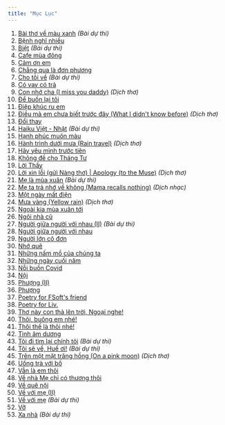 ```yaml
---
title: "Mục Lục"
---
```

1. [Bài thơ về màu xanh](/posts/bai-tho-ve-mau-xanh) *(Bài dự thi)*
2. [Bệnh nghĩ nhiều](/posts/benh-nghi-nhieu)
3. [Biệt](/posts/biet) *(Bài dự thi)*
4. [Cafe mùa đông](/posts/cafe-mua-dong)
5. [Cảm ơn em](/posts/cam-on-em)
6. [Chẳng qua là đơn phương](/posts/chang-qua-la-don-phuong)
7. [Cho tôi về](/posts/cho-toi-ve) *(Bài dự thi)*
8. [Có vay có trả](/posts/co-vay-co-tra)
9. [Con nhớ cha (I miss you daddy)](/posts/con-nho-cha) *(Dịch thơ)*
10. [Để buồn lại tôi](/posts/de-buon-lai-toi)
11. [Điệp khúc ru em](/posts/diep-khuc-ru-em)
12. [Điều mà em chưa biết trước đây (What I didn't know before)](/posts/dieu-ma-em-chua-biet-truoc-day) *(Dịch thơ)*
13. [Đổi thay](/posts/doi-thay)
14. [Haiku Việt - Nhật](/posts/haiku-viet-nhat) *(Bài dự thi)*
15. [Hạnh phúc muôn màu](/posts/hanh-phuc-muon-mau)
16. [Hành trình dưới mưa (Rain travel)](/posts/hanh-trinh-duoi-mua) *(Dịch thơ)*
17. [Hãy yêu mình trước tiên](/posts/hay-yeu-minh-truoc-tien)
18. [Không đề cho Tháng Tư](/posts/khong-de-cho-thang-tu)
19. [Lời Thầy](/posts/loi-thay)
20. [Lời xin lỗi (gửi Nàng thơ) | Apology (to the Muse)](/posts/loi-xin-loi-gui-nang-tho) *(Dịch thơ)*
21. [Mẹ là mùa xuân](/posts/me-la-mua-xuan) *(Bài dự thi)*
22. [Mẹ ta trả nhớ về không (Mama recalls nothing)](/posts/me-ta-tra-nho-ve-khong) *(Dịch nhạc)*
23. [Một ngày mất điện](/posts/mot-ngay-mat-dien)
24. [Mưa vàng (Yellow rain)](/posts/mua-vang) *(Dịch thơ)*
25. [Ngoài kia mùa xuân tới](/posts/ngoai-kia-mua-xuan-toi)
26. [Ngôi nhà cũ](/posts/ngoi-nha-cu)
27. [Người giữa người với nhau (II)](/posts/nguoi-giua-nguoi-voi-nhau-2) *(Bài dự thi)*
28. [Người giữa người với nhau](/posts/nguoi-giua-nguoi-voi-nhau)
29. [Người lớn cô đơn](/posts/nguoi-lon-co-don)
30. [Nhớ quê](/posts/nho-que)
31. [Những nấm mồ của chúng ta](/posts/nhung-nam-mo-cua-chung-ta)
32. [Những ngày cuối năm](/posts/nhung-ngay-cuoi-nam)
33. [Nỗi buồn Covid](/posts/noi-buon-covid)
34. [Nội](/posts/noi)
35. [Phượng (II)](/posts/phuong-2)
36. [Phượng](/posts/phuong)
37. [Poetry for FSoft's friend](/posts/poetry-for-fsoft-friend)
38. [Poetry for Liv.](/posts/poetry-for-liv)
39. [Thơ này con thả lên trời, Ngoại nghe!](/posts/tho-nay-con-tha-len-troi-ngoai-nghe)
40. [Thôi, buông em nhé!](/posts/thoi-buong-em-nhe)
41. [Thôi thế là thôi nhé!](/posts/thoi-the-la-thoi-nhe)
42. [Tình âm dương](/posts/tinh-am-duong)
43. [Tôi đi tìm lại chính tôi](/posts/toi-di-tim-lai-chinh-toi) *(Bài dự thi)*
44. [Tôi sẽ về, Huế ơi!](/posts/toi-se-ve-hue-oi) *(Bài dự thi)*
45. [Trên một mặt trăng hồng (On a pink moon)](/posts/tren-mot-mat-trang-hong) *(Dịch thơ)*
46. [Uống trà với bố](/posts/uong-tra-voi-bo)
47. [Vẫn là em thôi](/posts/van-la-em-thoi)
48. [Về nhà Mẹ chỉ có thương thôi](/posts/ve-nha-me-chi-co-thuong-thoi)
49. [Về quê nội](/posts/ve-que-noi)
50. [Về với mẹ (II)](/posts/ve-voi-me-2)
51. [Về với mẹ](/posts/ve-voi-me) *(Bài dự thi)*
52. [Vỡ](/posts/vo)
53. [Xa nhà](/posts/xa-nha) *(Bài dự thi)*
